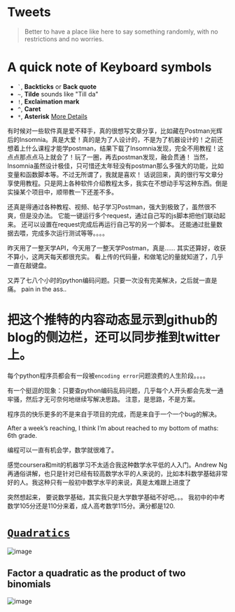 # Tweets
> Better to have a place like here to say something randomly, with no restrictions and no worries.


# A quick note of Keyboard symbols

- `` ` ``, **Backticks** or **Back quote**
- `~`, **Tilde** sounds like "Till da"
- `!`, **Exclaimation mark**
- `^`, **Caret**
- `*`, **Asterisk**
[More Details](https://user-images.githubusercontent.com/14041622/35766438-ab7f0fa6-0913-11e8-84a0-3f064dd87102.png)



有时候对一些软件真是爱不释手，真的很想写文章分享，比如藏在Postman光辉后的Insomnia。真是大爱！真的是为了人设计的，不是为了机器设计的！之前还想着上什么课程才能学postman，结果下载了Insomnia发现，完全不用教程！这点点那点点马上就会了！玩了一圈，再去postman发现，融会贯通！
当然，Insomnia虽然设计极佳，只可惜还太年轻没有postman那么多强大的功能，比如变量和函数脚本等。不过无所谓了，我就是喜欢！
话说回来，真的很行写文章分享使用教程。只是网上各种软件介绍教程太多，我实在不想动手写这种东西。倒是实操某个项目中，顺带教一下还差不多。


还真是得通过各种教程、视频、帖子学习Postman，强大到极致了，虽然很不爽，但是没办法。
它能一键运行多个request，通过自己写的js脚本把他们联动起来。
还可以设置在request完成后再运行自己写的另一个脚本。
还能通过批量数据去喂，完成多次运行测试等等。。。。


昨天用了一整天学API，今天用了一整天学Postman，真是……
其实还算好，收获不算小，这两天每天都很充实。
看上传的代码量，和做笔记的量就知道了，几乎一直在敲键盘。


又弄了七八个小时的python编码问题。只要一次没有完美解决，之后就一直是痛。
pain in the ass..


# 把这个推特的内容动态显示到github的blog的侧边栏，还可以同步推到twitter上。


每个python程序员都会有一段被`encoding error`问题浪费的人生阶段。。。。


有一个挺逗的现象：只要查python编码乱码问题，几乎每个人开头都会先发一通牢骚，然后才无可奈何地继续写解决思路。
注意，是思路，不是方案。


程序员的快乐更多的不是来自于项目的完成，而是来自于一个一个bug的解决。


After a week’s reaching, I think I’m about reached to my bottom of maths: 6th grade. 


编程可以一直有机会学，数学就很难了。


感觉coursera和mit的机器学习不太适合我这种数学水平低的人入门。Andrew Ng再通俗讲解，也只是针对已经有较高数学水平的人来说的，比如本科数学基础非常好的人。我这种只有一般初中数学水平的来说，真是太难跟上进度了


突然想起来， 要说数学基础，其实我只是大学数学基础不好吧。。。
我初中的中考数学105分还是110分来着，成人高考数学115分。满分都是120.


# [`Quadratics`](http://www.mathsisfun.com/algebra/factoring-quadratics.html)

![image](https://user-images.githubusercontent.com/14041622/37166237-87aa433a-2339-11e8-8878-584517e65751.png)

## Factor a quadratic as the product of two binomials
![image](https://user-images.githubusercontent.com/14041622/37166350-c84d72e0-2339-11e8-8016-065ea22ef192.png)

